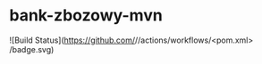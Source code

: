 # bank-zbozowy-mvn
![Build Status](https://github.com/<s2lw>/<bank-zbozowy-mvn>/actions/workflows/<pom.xml>
/badge.svg)
